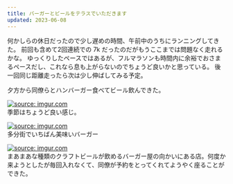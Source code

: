 ```yaml
---
title: バーガーとビールをテラスでいただきます
updated: 2023-06-08
---
```


何かしらの休日だったので少し遅めの時間、午前中のうちにランニングしてきた。
前回も含めて2回連続での 7k だったのだがもうここまでは問題なく走れるかな。
ゆっくりしたペースではあるが、フルマラソンも時間内に余裕でおさまるペースだし、これなら息も上がらないのでちょうど良いかと思っている。
後一回同じ距離走ったら次は少し伸ばしてみる予定。

夕方から同僚らとハンバーガー食べてビール飲んできた。

<a href="https://imgur.com/GwsIvW8"><img src="https://i.imgur.com/GwsIvW8.png" title="source: imgur.com" /></a>  
季節はちょうど良い感じ。

<a href="https://imgur.com/rUhBK48"><img src="https://i.imgur.com/rUhBK48.png" title="source: imgur.com" /></a>  
多分街でいちばん美味いバーガー

<a href="https://imgur.com/309Pl2G"><img src="https://i.imgur.com/309Pl2G.png" title="source: imgur.com" /></a>  
まあまあな種類のクラフトビールが飲めるバーガー屋の向かいにある店。何度か来ようとしたが毎回入れなくて、同僚が予約をとってくれてようやく座ることができた。
